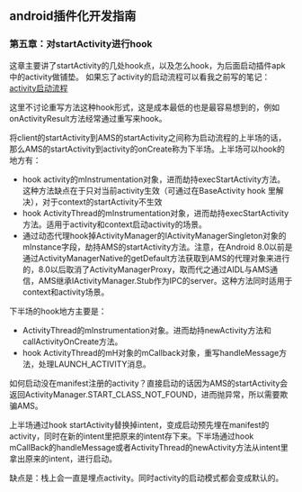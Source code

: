 ## android插件化开发指南

### 第五章：对startActivity进行hook

这章主要讲了startActivity的几处hook点，以及怎么hook，为后面启动插件apk中的activity做铺垫。
如果忘了activity的启动流程可以看我之前写的笔记：[activity启动流程](https://github.com/bboylin/MyNotebook/blob/master/part1/activity启动流程.md)

这里不讨论重写方法这种hook形式，这是成本最低的也是最容易想到的，例如onActivityResult方法经常通过重写来hook。

将client的startActivity到AMS的startActivity之间称为启动流程的上半场的话，那么AMS的startActivity到activity的onCreate称为下半场。上半场可以hook的地方有：

* hook activity的mInstrumentation对象，进而劫持execStartActivity方法。这种方法缺点在于只对当前activity生效（可通过在BaseActivity hook 里解决），对于context的startActivity不生效
* hook ActivityThread的mInstrumentation对象，进而劫持execStartActivity方法。适用于activity和context启动activity的场景。
* 通过动态代理hook掉ActivityManager的IActivityManagerSingleton对象的mInstance字段，劫持AMS的startActivity方法。注意，在Android 8.0以前是通过ActivityManagerNative的getDefault方法获取到AMS的代理对象来进行的，8.0以后取消了ActivityManagerProxy，取而代之通过AIDL与AMS通信，AMS继承IActivityManager.Stub作为IPC的server。这种方法同时适用于context和activity场景。

下半场的hook地方主要是：

* ActivityThread的mInstrumentation对象。进而劫持newActivity方法和callActivityOnCreate方法。
* hook ActivityThread的mH对象的mCallback对象，重写handleMessage方法，处理LAUNCH_ACTIVITY消息。

如何启动没在manifest注册的activity？直接启动的话因为AMS的startActivity会返回ActivityManager.START_CLASS_NOT_FOUND，进而抛异常，所以需要欺骗AMS。

上半场通过hook startActivity替换掉intent，变成启动预先埋在manifest的activity，同时在新的intent里把原来的intent存下来。下半场通过hook mCallBack的handleMessage或者ActivityThread的newActivity方法从intent里拿出原来的intent，进行启动。

缺点是：栈上会一直是埋点activity。同时activity的启动模式都会变成默认的。
